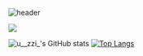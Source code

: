 ![header](https://capsule-render.vercel.app/api?type=wave&color=6FC7E1&height=200&section=header&text=%20&fontSize=80)

<a href="https://blog.naver.com/syj9471" target="_blank"><img src="https://img.shields.io/badge/Blog-9ACD3?style=flat-square&logo=03C75A&logoColor=white"/></a>

![u__zzi_'s GitHub stats](https://github-readme-stats.vercel.app/api?username=gitujin&show_icons=true&theme=tokyonight)
[![Top Langs](https://github-readme-stats.vercel.app/api/top-langs/?username=gitujin&layout=compact&theme=tokyonight)](https://github.com/anuraghazra/github-readme-stats)
